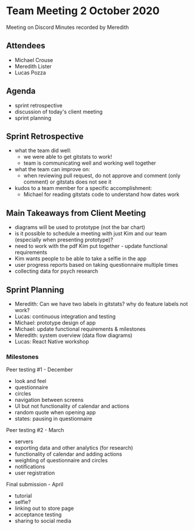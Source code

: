 # Team Meeting 2 October 2020
Meeting on Discord
Minutes recorded by Meredith

## Attendees
 - Michael Crouse
 - Meredith Lister
 - Lucas Pozza

## Agenda
- sprint retrospective
- discussion of today's client meeting
- sprint planning

## Sprint Retrospective
- what the team did well:
	- we were able to get gitstats to work!
	- team is communicating well and working well together
- what the team can improve on:
	- when reviewing pull request, do not approve and comment (only comment) or gitstats does not see it
- kudos to a team member for a specific accomplishment:
	- Michael for reading gitstats code to understand how dates work

## Main Takeaways from Client Meeting
- diagrams will be used to prototype (not the bar chart)
- is it possible to schedule a meeting with just Kim and our team (especially when presenting prototype)?
- need to work with the pdf Kim put together - update functional requirements
- Kim wants people to be able to take a selfie in the app
- user progress reports based on taking questionnaire multiple times
- collecting data for psych research

## Sprint Planning
- Meredith: Can we have two labels in gitstats? why do feature labels not work?
- Lucas: continuous integration and testing
- Michael: prototype design of app
- Michael: update functional requirements & milestones
- Meredith: system overview (data flow diagrams)
- Lucas: React Native workshop

### Milestones
Peer testing #1 - December
- look and feel 
- questionnaire 
- circles
- navigation between screens
- UI but not functionality of calendar and actions
- random quote when opening app
- states: pausing in questionnaire

Peer testing #2 - March
- servers
- exporting data and other analytics (for research) 
- functionality of calendar and adding actions
- weighting of questionnaire and circles
- notifications
- user registration

Final submission - April
- tutorial
- selfie?
- linking out to store page
- acceptance testing
- sharing to social media
